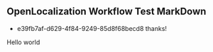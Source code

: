## OpenLocalization Workflow Test MarkDown
* e39fb7af-d629-4f84-9249-85d8f68becd8 
thanks!

Hello world